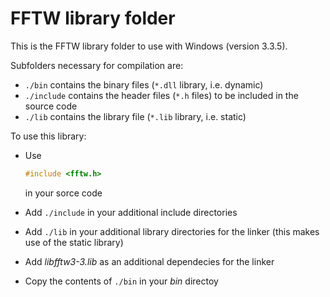 # FFTW library folder

This is the FFTW library folder to use with Windows (version 3.3.5).

Subfolders necessary for compilation are:
* `./bin` contains the binary files (`*.dll` library, i.e. dynamic)
* `./include` contains the header files (`*.h` files) to be included in the source code
* `./lib` contains the library file (`*.lib` library, i.e. static)

To use this library:
* Use

	```C
	#include <fftw.h>
	```

	in your sorce code
	
* Add `./include` in your additional include directories
* Add `./lib` in your additional library directories for the linker (this makes use of the static library)
* Add *libfftw3-3.lib* as an additional dependecies for the linker
* Copy the contents of `./bin` in your *bin* directoy